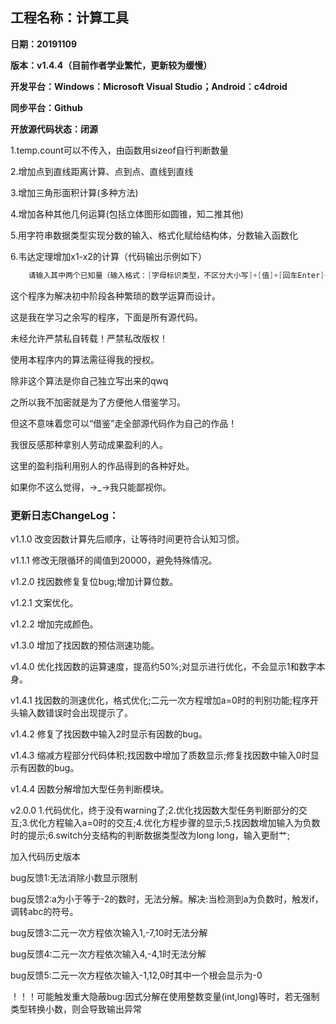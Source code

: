 ## **工程名称：计算工具**

**日期：20191109**

**版本：v1.4.4（目前作者学业繁忙，更新较为缓慢）**

**开发平台：Windows：Microsoft Visual Studio；Android：c4droid**

**同步平台：Github**

**开放源代码状态：闭源**

1.temp.count可以不传入，由函数用sizeof自行判断数量

2.增加点到直线距离计算、点到点、直线到直线

3.增加三角形面积计算(多种方法)

4.增加各种其他几何运算(包括立体图形如圆锥，知二推其他)

5.用字符串数据类型实现分数的输入、格式化赋给结构体，分数输入函数化

6.韦达定理增加x1-x2的计算（代码输出示例如下）
```c++
    请输入其中两个已知量（输入格式：[字母标识类型，不区分大小写]+[值]+[回车Enter]+[字母标识类型，不区分大小写]+[值]+[回车Enter]（L：母线长；H：圆锥的高；D：底面周长；S：侧面展开面积；A：侧面展开扇形圆心角度数；R：底面半径）
```

这个程序为解决初中阶段各种繁琐的数学运算而设计。

这是我在学习之余写的程序，下面是所有源代码。

未经允许严禁私自转载！严禁私改版权！

使用本程序内的算法需征得我的授权。

除非这个算法是你自己独立写出来的qwq

之所以我不加密就是为了方便他人借鉴学习。

但这不意味着您可以“借鉴”走全部源代码作为自己的作品！

我很反感那种拿别人劳动成果盈利的人。

这里的盈利指利用别人的作品得到的各种好处。

如果你不这么觉得，→_→我只能鄙视你。

### **更新日志ChangeLog：**
v1.1.0 改变因数计算先后顺序，让等待时间更符合认知习惯。

v1.1.1 修改无限循环的阈值到20000，避免特殊情况。

v1.2.0 找因数修复复位bug;增加计算位数。

v1.2.1 文案优化。

v1.2.2 增加完成颜色。

v1.3.0 增加了找因数的预估测速功能。

v1.4.0 优化找因数的运算速度，提高约50%;对显示进行优化，不会显示1和数字本身。

v1.4.1 找因数的测速优化，格式优化;二元一次方程增加a=0时的判别功能;程序开头输入数错误时会出现提示了。

v1.4.2 修复了找因数中输入2时显示有因数的bug。

v1.4.3 缩减方程部分代码体积;找因数中增加了质数显示;修复找因数中输入0时显示有因数的bug。

v1.4.4 因数分解增加大型任务判断模块。

v2.0.0 1.代码优化，终于没有warning了;2.优化找因数大型任务判断部分的交互;3.优化方程输入a=0时的交互;4.优化方程步骤的显示;5.找因数增加输入为负数时的提示;6.switch分支结构的判断数据类型改为long long，输入更耐艹;

加入代码历史版本


bug反馈1:无法消除小数显示限制

bug反馈2:a为小于等于-2的数时，无法分解。解决:当检测到a为负数时，触发if，调转abc的符号。

bug反馈3:二元一次方程依次输入1,-7,10时无法分解

bug反馈4:二元一次方程依次输入4,-4,1时无法分解

bug反馈5:二元一次方程依次输入-1,12,0时其中一个根会显示为-0

！！！可能触发重大隐蔽bug:因式分解在使用整数变量(int,long)等时，若无强制类型转换小数，则会导致输出异常
